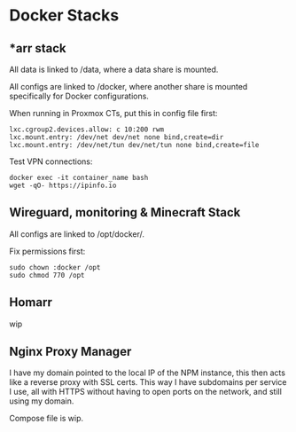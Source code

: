 # Docker Stacks
## *arr stack
All data is linked to /data, where a data share is mounted.

All configs are linked to /docker, where another share is mounted specifically for Docker configurations.

When running in Proxmox CTs, put this in config file first:
```
lxc.cgroup2.devices.allow: c 10:200 rwm
lxc.mount.entry: /dev/net dev/net none bind,create=dir
lxc.mount.entry: /dev/net/tun dev/net/tun none bind,create=file
```
Test VPN connections:
```
docker exec -it container_name bash
wget -qO- https://ipinfo.io
```
## Wireguard, monitoring & Minecraft Stack
All configs are linked to /opt/docker/.

Fix permissions first:
```
sudo chown :docker /opt
sudo chmod 770 /opt
```
## Homarr
wip
## Nginx Proxy Manager
I have my domain pointed to the local IP of the NPM instance, this then acts like a reverse proxy with SSL certs. This way I have subdomains per service I use, all with HTTPS without having to open ports on the network, and still using my domain.

Compose file is wip.
